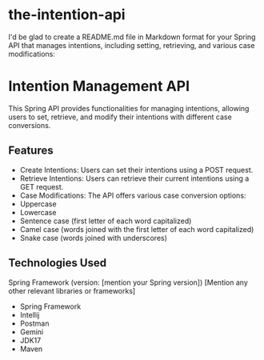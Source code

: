 # the-intention-api

I'd be glad to create a README.md file in Markdown format for your Spring API that manages intentions, including setting, retrieving, and various case modifications:

# Intention Management API

This Spring API provides functionalities for managing intentions, allowing users to set, retrieve, and modify their intentions with different case conversions.

## Features

* Create Intentions: Users can set their intentions using a POST request.
* Retrieve Intentions: Users can retrieve their current intentions using a GET request.
* Case Modifications: The API offers various case conversion options:
* Uppercase
* Lowercase
* Sentence case (first letter of each word capitalized)
* Camel case (words joined with the first letter of each word capitalized)
* Snake case (words joined with underscores)
## Technologies Used

Spring Framework (version: [mention your Spring version])
[Mention any other relevant libraries or frameworks]

* Spring Framework
* Intellij
* Postman
* Gemini
* JDK17
* Maven
